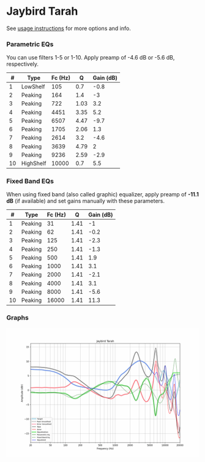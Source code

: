 # Jaybird Tarah
See [usage instructions](https://github.com/jaakkopasanen/AutoEq#usage) for more options and info.

### Parametric EQs
You can use filters 1-5 or 1-10. Apply preamp of -4.6 dB or -5.6 dB, respectively.

|   # | Type      |   Fc (Hz) |    Q |   Gain (dB) |
|-----|-----------|-----------|------|-------------|
|   1 | LowShelf  |       105 | 0.7  |        -0.8 |
|   2 | Peaking   |       164 | 1.4  |        -3   |
|   3 | Peaking   |       722 | 1.03 |         3.2 |
|   4 | Peaking   |      4451 | 3.35 |         5.2 |
|   5 | Peaking   |      6507 | 4.47 |        -9.7 |
|   6 | Peaking   |      1705 | 2.06 |         1.3 |
|   7 | Peaking   |      2614 | 3.2  |        -4.6 |
|   8 | Peaking   |      3639 | 4.79 |         2   |
|   9 | Peaking   |      9236 | 2.59 |        -2.9 |
|  10 | HighShelf |     10000 | 0.7  |         5.5 |

### Fixed Band EQs
When using fixed band (also called graphic) equalizer, apply preamp of **-11.1 dB** (if available) and set gains manually with these parameters.

|   # | Type    |   Fc (Hz) |    Q |   Gain (dB) |
|-----|---------|-----------|------|-------------|
|   1 | Peaking |        31 | 1.41 |        -1   |
|   2 | Peaking |        62 | 1.41 |        -0.2 |
|   3 | Peaking |       125 | 1.41 |        -2.3 |
|   4 | Peaking |       250 | 1.41 |        -1.3 |
|   5 | Peaking |       500 | 1.41 |         1.9 |
|   6 | Peaking |      1000 | 1.41 |         3.1 |
|   7 | Peaking |      2000 | 1.41 |        -2.1 |
|   8 | Peaking |      4000 | 1.41 |         3.1 |
|   9 | Peaking |      8000 | 1.41 |        -5.6 |
|  10 | Peaking |     16000 | 1.41 |        11.3 |

### Graphs
![](./Jaybird%20Tarah.png)
